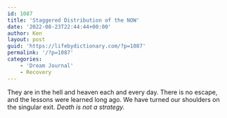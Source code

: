 ```yaml
---
id: 1087
title: 'Staggered Distribution of the NOW'
date: '2022-08-23T22:44:44+00:00'
author: Ken
layout: post
guid: 'https://lifebydictionary.com/?p=1087'
permalink: '/?p=1087'
categories:
    - 'Dream Journal'
    - Recovery
---
```


They are in the hell and heaven each and every day. There is no escape, and the lessons were learned long ago. We have turned our shoulders on the singular exit. *Death is not a strategy.*